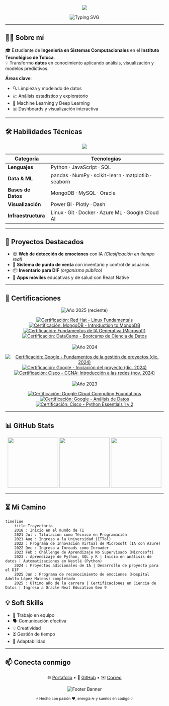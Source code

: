 <!-- Banner Superior -->
<p align="center">
  <img src="https://capsule-render.vercel.app/api?type=waving&color=0:58A6FF,100:8B5CF6&height=200&section=header&text=👋🏼%20Hola,%20soy%20Jair%20Garduño&fontSize=35&fontColor=fff&animation=twinkling&fontAlignY=40" />
</p>

<!-- Encabezado con animación de texto -->
<p align="center">
  <img src="https://readme-typing-svg.herokuapp.com?size=28&color=58A6FF&center=true&vCenter=true&width=700&lines=💻+Desarrollador+en+formación;📊+Apasionado+por+Data+Science;🚀+Entusiasta+de+IA+y+Big+Data;🎯+Siempre+aprendiendo+y+creciendo" alt="Typing SVG" />
</p>

---

## 👨‍💻 Sobre mí
🎓 Estudiante de **Ingeniería en Sistemas Computacionales** en el **Instituto Tecnológico de Toluca**.  
💡 Transformo **datos** en conocimiento aplicando análisis, visualización y modelos predictivos.  

**Áreas clave**:
- 🔍 Limpieza y modelado de datos
- 📈 Análisis estadístico y exploratorio
- 🤖 Machine Learning y Deep Learning
- 📊 Dashboards y visualización interactiva

---

## 🛠 Habilidades Técnicas
<p align="center">
  <img src="https://skillicons.dev/icons?i=python,js,html,css,git,docker,mysql,mongodb,linux,azure,gcp" />
</p>

| Categoría              | Tecnologías |
|------------------------|-------------|
| **Lenguajes**          | Python · JavaScript · SQL |
| **Data & ML**          | pandas · NumPy · scikit-learn · matplotlib · seaborn |
| **Bases de Datos**     | MongoDB · MySQL · Oracle |
| **Visualización**      | Power BI · Plotly · Dash |
| **Infraestructura**    | Linux · Git · Docker · Azure ML · Google Cloud AI |

---

## 🚀 Proyectos Destacados
- 😊 **Web de detección de emociones** con IA *(Clasificación en tiempo real)*  
- 🛒 **Sistema de punto de venta** con inventario y control de usuarios  
- 📦 **Inventario para DIF** *(organismo público)*  
- 📱 **Apps móviles** educativas y de salud con React Native  

---
## 🏅 Certificaciones
<!-- ===================== 2025 ===================== -->
<p align="center" style="margin-bottom:4px;">
  <img src="https://img.shields.io/badge/2025-RECIENTE-24292F?style=flat&labelColor=24292F&color=24292F" alt="Año 2025 (reciente)" />
</p>
<p align="center">
  <a href="#" title="Red Hat - Linux Fundamentals">
    <img src="https://img.shields.io/badge/Red%20Hat-Linux%20Fundamentals-EE0000?style=for-the-badge&logo=redhat&logoColor=white" alt="Certificación: Red Hat - Linux Fundamentals" />
  </a>
  <a href="#" title="MongoDB - Introduction to MongoDB">
    <img src="https://img.shields.io/badge/MongoDB-Introduction%20to%20MongoDB-47A248?style=for-the-badge&logo=mongodb&logoColor=white" alt="Certificación: MongoDB - Introduction to MongoDB" />
  </a>
  <a href="#" title="Fundamentos de IA Generativa (Microsoft)">
    <img src="https://img.shields.io/badge/Microsoft-Fundamentos%20IA%20Generativa-0078D4?style=for-the-badge&logo=microsoft&logoColor=white" alt="Certificación: Fundamentos de IA Generativa (Microsoft)" />
  </a>
  <a href="#" title="DataCamp - Bootcamp de Ciencia de Datos">
    <img src="https://img.shields.io/badge/DataCamp-Bootcamp%20Ciencia%20de%20Datos-00D27A?style=for-the-badge&logo=datacamp&logoColor=white" alt="Certificación: DataCamp - Bootcamp de Ciencia de Datos" />
  </a>
</p>

<!-- ===================== 2024 ===================== -->
<p align="center" style="margin:18px 0 4px;">
  <img src="https://img.shields.io/badge/2024-%20-24292F?style=flat&labelColor=24292F&color=24292F" alt="Año 2024" />
</p>
<p align="center">
  <a href="#" title="Google - Fundamentos de la gestión de proyectos (dic. 2024)">
    <img src="https://img.shields.io/badge/Google-Fundamentos%20Gestión%20de%20Proyectos-4285F4?style=for-the-badge&logo=google&logoColor=white" alt="Certificación: Google - Fundamentos de la gestión de proyectos (dic. 2024)" />
  </a>
  <a href="#" title="Google - Iniciación del proyecto (dic. 2024)">
    <img src="https://img.shields.io/badge/Google-Iniciación%20del%20Proyecto-34A853?style=for-the-badge&logo=google&logoColor=white" alt="Certificación: Google - Iniciación del proyecto (dic. 2024)" />
  </a>
  <a href="#" title="Cisco - CCNA: Introducción a las redes (nov. 2024)">
    <img src="https://img.shields.io/badge/Cisco-CCNA%20Introducción%20a%20las%20Redes-1BA0D7?style=for-the-badge&logo=cisco&logoColor=white" alt="Certificación: Cisco - CCNA: Introducción a las redes (nov. 2024)" />
  </a>
</p>

<!-- ===================== 2023 ===================== -->
<p align="center" style="margin:18px 0 4px;">
  <img src="https://img.shields.io/badge/2023-%20-24292F?style=flat&labelColor=24292F&color=24292F" alt="Año 2023" />
</p>
<p align="center">
  <a href="#" title="Google Cloud Computing Foundations">
    <img src="https://img.shields.io/badge/Google%20Cloud-Computing%20Foundations-4285F4?style=for-the-badge&logo=googlecloud&logoColor=white" alt="Certificación: Google Cloud Computing Foundations" />
  </a>
  <a href="#" title="Google - Análisis de Datos (Data Analytics)">
    <img src="https://img.shields.io/badge/Google-Análisis%20de%20Datos-34A853?style=for-the-badge&logo=google&logoColor=white" alt="Certificación: Google - Análisis de Datos" />
  </a>
  <a href="#" title="Cisco - Python Essentials 1 y 2">
    <img src="https://img.shields.io/badge/Cisco-Python%20Essentials%201%20y%202-1BA0D7?style=for-the-badge&logo=cisco&logoColor=white" alt="Certificación: Cisco - Python Essentials 1 y 2" />
  </a>
</p>

---

## 📊 GitHub Stats
<p align="center">
  <img src="https://github-readme-stats.vercel.app/api?username=JIR2406&show_icons=true&theme=tokyonight&count_private=true&hide_border=true" height="160"/>
  <img src="https://github-readme-streak-stats.herokuapp.com/?user=JIR2406&theme=tokyonight&hide_border=true" height="160"/>
  <img src="https://github-readme-stats.vercel.app/api/top-langs/?username=JIR2406&layout=compact&theme=tokyonight&hide_border=true" height="160"/>
</p>

---

## ⏳ Mi Camino
```mermaid
timeline
    title Trayectoria
    2018 : Inicio en el mundo de TI
    2021 Jul : Titulación como Técnico en Programación
    2021 Aug : Ingreso a la Universidad (ITTol)
    2022 : Programa de Innovación Virtual de Microsoft (IA con Azure)
    2022 Dec : Ingreso a Inroads como Inroader
    2023 Feb : Challenge de Aprendizaje No Supervisado (Microsoft)
    2023 : Aprendizaje de Python, SQL y R | Inicio en análisis de datos | Automatizaciones en Nestlé (Python)
    2024 : Proyectos adicionales de IA | Desarrollo de proyecto para el DIF
    2025 Jun : Programa de reconocimiento de emociones (Hospital Adolfo López Mateos) completado
    2025 : Último año de la carrera | Certificaciones en Ciencia de Datos | Ingreso a Oracle Next Education Gen 9
```
## 💡 Soft Skills
- 🤝 Trabajo en equipo  
- 🗣️ Comunicación efectiva  
- 💡 Creatividad  
- ⏳ Gestión de tiempo  
- 🔄 Adaptabilidad  

---

## 📫 Conecta conmigo
<p align="center">
  🌐 <a href="https://jir2406.github.io/" target="_blank">Portafolio</a> • 
  🐙 <a href="https://github.com/JIR2406" target="_blank">GitHub</a> • 
  ✉️ <a href="mailto:jairgarduno47@gmail.com">Correo</a>
</p>

<!-- Banner inferior -->

<p align="center">
  <img
    src="https://capsule-render.vercel.app/api?type=waving&color=0:58A6FF,100:8B5CF6&height=100&section=footer"
    alt="Footer Banner"
  />
</p>

<p align="center">
  <sub>⚡ Hecho con pasión ❤️, energía ☕ y sueños en código 💡</sub>
</p>
